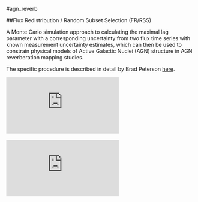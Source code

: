 #agn_reverb

##Flux Redistribution / Random Subset Selection (FR/RSS)

A Monte Carlo simulation approach to calculating the maximal
lag parameter with a corresponding uncertainty from two flux
time series with known measurement uncertainty estimates, which
can then be used to constrain physical models of Active Galactic
Nuclei (AGN) structure in AGN reverberation mapping studies.

The specific procedure is described in detail by Brad Peterson 
[here](http://ned.ipac.caltech.edu/level5/March11/Peterson/peterson2.pdf).

![Figure 1](https://github.com/jckhnk/agn_reverb/blob/master/spz_kep_ccf.pdf?raw=true)

![Figure 2](https://github.com/jckhnk/agn_reverb/blob/master/tau_centroid_epoch1_sigma_scale1_n1000.pdf?raw=true)
